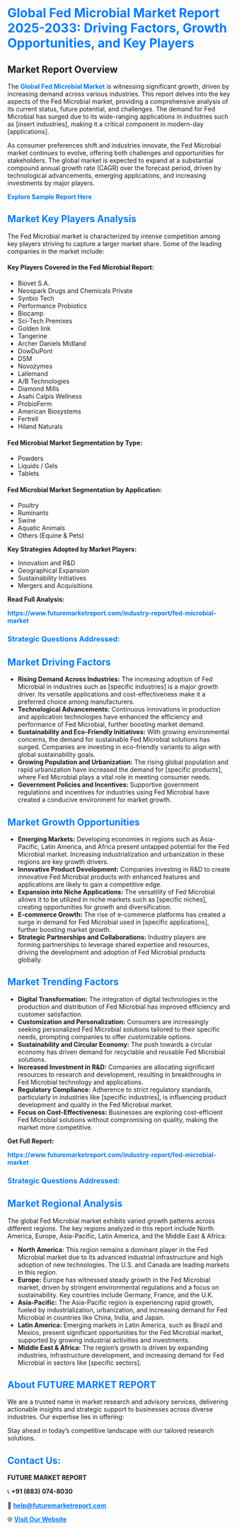 <h1 style="color: #007BFF;">Global Fed Microbial Market Report 2025-2033: Driving Factors, Growth Opportunities, and Key Players</h1>

<section id="overview">
<h2>Market Report Overview</h2>
<p>The <a href="https://www.futuremarketreport.com/industry-report/fed-microbial-market" style="color: #007BFF; text-decoration: none;"><strong>Global Fed Microbial Market</strong></a> is witnessing significant growth, driven by increasing demand across various industries. This report delves into the key aspects of the Fed Microbial market, providing a comprehensive analysis of its current status, future potential, and challenges. The demand for Fed Microbial has surged due to its wide-ranging applications in industries such as [insert industries], making it a critical component in modern-day [applications].</p>
<p>As consumer preferences shift and industries innovate, the Fed Microbial market continues to evolve, offering both challenges and opportunities for stakeholders. The global market is expected to expand at a substantial compound annual growth rate (CAGR) over the forecast period, driven by technological advancements, emerging applications, and increasing investments by major players.</p>
</section>

<section id="overview">
<p><a href="https://www.futuremarketreport.com/request-sample/reportId=61565" style="color: #007BFF; text-decoration: none;"><strong>Explore Sample Report Here</strong></a></p>
</section>

<section id="key-players">
<h2 style="color: #007BFF;">Market Key Players Analysis</h2>
<p>The Fed Microbial market is characterized by intense competition among key players striving to capture a larger market share. Some of the leading companies in the market include:</p>
<h4>Key Players Covered in the Fed Microbial Report:</h4>
<ul><li>Biovet S.A.</li><li>Neospark Drugs and Chemicals Private</li><li>Synbio Tech</li><li>Performance Probiotics</li><li>Biocamp</li><li>Sci-Tech Premixes</li><li>Golden link</li><li>Tangerine</li><li>Archer Daniels Midland</li><li>DowDuPont</li><li>DSM</li><li>Novozymes</li><li>Lallemand</li><li>A/B Technologies</li><li>Diamond Mills</li><li>Asahi Calpis Wellness</li><li>ProbioFerm</li><li>American Biosystems</li><li>Fertrell</li><li>Hiland Naturals</li></ul>
<h4>Fed Microbial Market Segmentation by Type:</h4>
<ul><li>Powders</li><li>Liquids / Gels</li><li>Tablets</li></ul>

<h4>Fed Microbial Market Segmentation by Application:</h4>
<ul><li>Poultry</li><li>Ruminants</li><li>Swine</li><li>Aquatic Animals</li><li>Others (Equine &amp; Pets)</li></ul>
<p><strong>Key Strategies Adopted by Market Players:</strong></p>
<ul>
<li>Innovation and R&D</li>
<li>Geographical Expansion</li>
<li>Sustainability Initiatives</li>
<li>Mergers and Acquisitions</li>
</ul>
</section>

<section>
<p><strong>Read Full Analysis: </strong></p><a href="https://www.futuremarketreport.com/industry-report/fed-microbial-market" style="color: #007BFF; text-decoration: none;"><strong>https://www.futuremarketreport.com/industry-report/fed-microbial-market</strong></a>
<h3 style="color: #007BFF;">Strategic Questions Addressed:</h3>
</section>

<section id="driving-factors">
<h2 style="color: #007BFF;">Market Driving Factors</h2>
<ul>
<li><strong>Rising Demand Across Industries:</strong> The increasing adoption of Fed Microbial in industries such as [specific industries] is a major growth driver. Its versatile applications and cost-effectiveness make it a preferred choice among manufacturers.</li>
<li><strong>Technological Advancements:</strong> Continuous innovations in production and application technologies have enhanced the efficiency and performance of Fed Microbial, further boosting market demand.</li>
<li><strong>Sustainability and Eco-Friendly Initiatives:</strong> With growing environmental concerns, the demand for sustainable Fed Microbial solutions has surged. Companies are investing in eco-friendly variants to align with global sustainability goals.</li>
<li><strong>Growing Population and Urbanization:</strong> The rising global population and rapid urbanization have increased the demand for [specific products], where Fed Microbial plays a vital role in meeting consumer needs.</li>
<li><strong>Government Policies and Incentives:</strong> Supportive government regulations and incentives for industries using Fed Microbial have created a conducive environment for market growth.</li>
</ul>
</section>

<section id="growth-opportunities">
<h2 style="color: #007BFF;">Market Growth Opportunities</h2>
<ul>
<li><strong>Emerging Markets:</strong> Developing economies in regions such as Asia-Pacific, Latin America, and Africa present untapped potential for the Fed Microbial market. Increasing industrialization and urbanization in these regions are key growth drivers.</li>
<li><strong>Innovative Product Development:</strong> Companies investing in R&D to create innovative Fed Microbial products with enhanced features and applications are likely to gain a competitive edge.</li>
<li><strong>Expansion into Niche Applications:</strong> The versatility of Fed Microbial allows it to be utilized in niche markets such as [specific niches], creating opportunities for growth and diversification.</li>
<li><strong>E-commerce Growth:</strong> The rise of e-commerce platforms has created a surge in demand for Fed Microbial used in [specific applications], further boosting market growth.</li>
<li><strong>Strategic Partnerships and Collaborations:</strong> Industry players are forming partnerships to leverage shared expertise and resources, driving the development and adoption of Fed Microbial products globally.</li>
</ul>
</section>

<section id="trending-factors">
<h2 style="color: #007BFF;">Market Trending Factors</h2>
<ul>
<li><strong>Digital Transformation:</strong> The integration of digital technologies in the production and distribution of Fed Microbial has improved efficiency and customer satisfaction.</li>
<li><strong>Customization and Personalization:</strong> Consumers are increasingly seeking personalized Fed Microbial solutions tailored to their specific needs, prompting companies to offer customizable options.</li>
<li><strong>Sustainability and Circular Economy:</strong> The push towards a circular economy has driven demand for recyclable and reusable Fed Microbial solutions.</li>
<li><strong>Increased Investment in R&D:</strong> Companies are allocating significant resources to research and development, resulting in breakthroughs in Fed Microbial technology and applications.</li>
<li><strong>Regulatory Compliance:</strong> Adherence to strict regulatory standards, particularly in industries like [specific industries], is influencing product development and quality in the Fed Microbial market.</li>
<li><strong>Focus on Cost-Effectiveness:</strong> Businesses are exploring cost-efficient Fed Microbial solutions without compromising on quality, making the market more competitive.</li>
</ul>
</section>

<section>
<p><strong>Get Full Report: </strong></p><a href="https://www.futuremarketreport.com/industry-report/fed-microbial-market" style="color: #007BFF; text-decoration: none;"><strong>https://www.futuremarketreport.com/industry-report/fed-microbial-market</strong></a>
<h3 style="color: #007BFF;">Strategic Questions Addressed:</h3>
</section>


<section id="regional-analysis">
<h2 style="color: #007BFF;">Market Regional Analysis</h2>
<p>The global Fed Microbial market exhibits varied growth patterns across different regions. The key regions analyzed in this report include North America, Europe, Asia-Pacific, Latin America, and the Middle East & Africa:</p>
<ul>
<li><strong>North America:</strong> This region remains a dominant player in the Fed Microbial market due to its advanced industrial infrastructure and high adoption of new technologies. The U.S. and Canada are leading markets in this region.</li>
<li><strong>Europe:</strong> Europe has witnessed steady growth in the Fed Microbial market, driven by stringent environmental regulations and a focus on sustainability. Key countries include Germany, France, and the U.K.</li>
<li><strong>Asia-Pacific:</strong> The Asia-Pacific region is experiencing rapid growth, fueled by industrialization, urbanization, and increasing demand for Fed Microbial in countries like China, India, and Japan.</li>
<li><strong>Latin America:</strong> Emerging markets in Latin America, such as Brazil and Mexico, present significant opportunities for the Fed Microbial market, supported by growing industrial activities and investments.</li>
<li><strong>Middle East & Africa:</strong> The region’s growth is driven by expanding industries, infrastructure development, and increasing demand for Fed Microbial in sectors like [specific sectors].</li>
</ul>
</section>

<footer>
<h2 style="color: #007BFF;">About FUTURE MARKET REPORT</h2>
<p>We are a trusted name in market research and advisory services, delivering actionable insights and strategic support to businesses across diverse industries. Our expertise lies in offering:</p>

<p>Stay ahead in today’s competitive landscape with our tailored research solutions.</p>

<h2 style="color: #007BFF;">Contact Us:</h2>
<p><strong>FUTURE MARKET REPORT</strong></p>
<p>📞 <strong>+91 (883) 074-8030</strong></p>
<p>📧 <strong><a href="mailto:help@futuremarketreport.com" style="color: #007BFF;">help@futuremarketreport.com</a></strong></p>
<p>🌐 <strong><a href="https://www.futuremarketreport.com/" style="color: #007BFF;">Visit Our Website</a></strong></p>
</footer>
